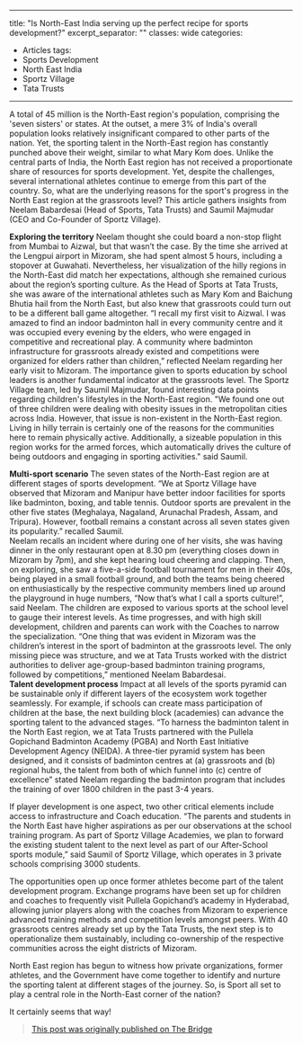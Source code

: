 ---
title: "Is North-East India serving up the perfect recipe for sports development?"
excerpt_separator: "<!--more-->"
classes: wide
categories:
  - Articles
tags:
  - Sports Development
  - North East India 
  - Sportz Village 
  - Tata Trusts 
  ---
A total of 45 million is the North-East region's population, comprising the 'seven sisters' or states. At the outset, a mere 3% of India's overall population looks relatively insignificant compared to other parts of the nation. Yet, the sporting talent in the North-East region has constantly punched above their weight, similar to what Mary Kom does. 
Unlike the central parts of India, the North East region has not received a proportionate share of resources for sports development. Yet, despite the challenges, several international athletes continue to emerge from this part of the country. So, what are the underlying reasons for the sport's progress in the North East region at the grassroots level? This article gathers insights from Neelam Babardesai (Head of Sports, Tata Trusts) and Saumil Majmudar (CEO and Co-Founder of Sportz Village).

**Exploring the territory**
Neelam thought she could board a non-stop flight from Mumbai to Aizwal, but that wasn’t the case. By the time she arrived at the Lengpui airport in Mizoram, she had spent almost 5 hours, including a stopover at Guwahati. Nevertheless, her visualization of the hilly regions in the North-East did match her expectations, although she remained curious about the region’s sporting culture. 
As the Head of Sports at Tata Trusts, she was aware of the international athletes such as Mary Kom and Baichung Bhutia hail from the North East, but also knew that grassroots could turn out to be a different ball game altogether. “I recall my first visit to Aizwal. I was amazed to find an indoor badminton hall in every community centre and it was occupied every evening by the elders, who were engaged in competitive and recreational play. A community where badminton infrastructure for grassroots already existed and competitions were organized for elders rather than children,” reflected Neelam regarding her early visit to Mizoram. 
The importance given to sports education by school leaders is another fundamental indicator at the grassroots level. The Sportz Village team, led by Saumil Majmudar, found interesting data points regarding children's lifestyles in the North-East region. "We found one out of three children were dealing with obesity issues in the metropolitan cities across India. However, that issue is non-existent in the North-East region. Living in hilly terrain is certainly one of the reasons for the communities here to remain physically active. Additionally, a sizeable population in this region works for the armed forces, which automatically drives the culture of being outdoors and engaging in sporting activities." said Saumil. 

**Multi-sport scenario** 
The seven states of the North-East region are at different stages of sports development. “We at Sportz Village have observed that Mizoram and Manipur have better indoor facilities for sports like badminton, boxing, and table tennis. Outdoor sports are prevalent in the other five states (Meghalaya, Nagaland, Arunachal Pradesh, Assam, and Tripura). However, football remains a constant across all seven states given its popularity.” recalled Saumil.  
Neelam recalls an incident where during one of her visits, she was having dinner in the only restaurant open at 8.30 pm (everything closes down in Mizoram by 7pm), and she kept hearing loud cheering and clapping. Then, on exploring, she saw a five-a-side football tournament for men in their 40s, being played in a small football ground, and both the teams being cheered on enthusiastically by the respective community members lined up around the playground in huge numbers, “Now that’s what I call a sports culture!”, said Neelam.
The children are exposed to various sports at the school level to gauge their interest levels. As time progresses, and with high skill development, children and parents can work with the Coaches to narrow the specialization. “One thing that was evident in Mizoram was the children’s interest in the sport of badminton at the grassroots level. The only missing piece was structure, and we at Tata Trusts worked with the district authorities to deliver age-group-based badminton training programs, followed by competitions,” mentioned Neelam Babardesai.  
**Talent development process** 
Impact at all levels of the sports pyramid can be sustainable only if different layers of the ecosystem work together seamlessly. For example, if schools can create mass participation of children at the base, the next building block (academies) can advance the sporting talent to the advanced stages. “To harness the badminton talent in the North East region, we at Tata Trusts partnered with the Pullela Gopichand Badminton Academy (PGBA) and North East Initiative Development Agency (NEIDA). A three-tier pyramid system has been designed, and it consists of badminton centres at (a) grassroots and (b) regional hubs, the talent from both of which funnel into (c) centre of excellence” stated Neelam regarding the badminton program that includes the training of over 1800 children in the past 3-4 years. 

If player development is one aspect, two other critical elements include access to infrastructure and Coach education. “The parents and students in the North East have higher aspirations as per our observations at the school training program. As part of Sportz Village Academies,
we plan to forward the existing student talent to the next level as part of our After-School sports module,” said Saumil of Sportz Village, which operates in 3 private schools comprising 3000 students. 

The opportunities open up once former athletes become part of the talent development program. Exchange programs have been set up for children and coaches to frequently visit Pullela Gopichand’s academy in Hyderabad, allowing junior players along with the coaches from Mizoram to experience advanced training methods and competition levels amongst peers. With 40 grassroots centres already set up by the Tata Trusts, the next step is to operationalize them sustainably, including co-ownership of the respective communities across the eight districts of Mizoram.

North East region has begun to witness how private organizations, former athletes, and the Government have come together to identify and nurture the sporting talent at different stages of the journey. So, is Sport all set to play a central role in the North-East corner of the nation? 

It certainly seems that way! 

> [This post was originally published on The Bridge ](https://thebridge.in/guest-columns/is-north-east-india-serve-recipe-sports-development-35412)

